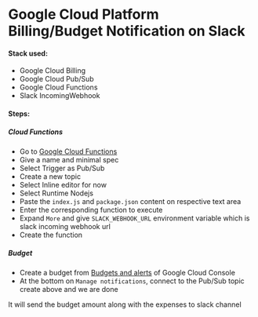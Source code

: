# Google Cloud Platform Billing/Budget Notification on Slack
#### Stack used:
* Google Cloud Billing
* Google Cloud Pub/Sub
* Google Cloud Functions
* Slack IncomingWebhook

#### Steps:

##### Cloud Functions
* Go to [Google Cloud Functions](https://console.cloud.google.com/functions/add)
* Give a name and minimal spec
* Select Trigger as Pub/Sub
* Create a new topic
* Select Inline editor for now
* Select Runtime Nodejs
* Paste the `index.js` and `package.json` content on respective text area
* Enter the corresponding function to execute
* Expand `More` and give `SLACK_WEBHOOK_URL` environment variable which is slack incoming webhook url
* Create the function


##### Budget
* Create a budget from [Budgets and alerts](https://console.cloud.google.com/billing) of Google Cloud Console
* At the bottom on `Manage notifications`, connect to the Pub/Sub topic create above and we are done

It will send the budget amount along with the expenses to slack channel
